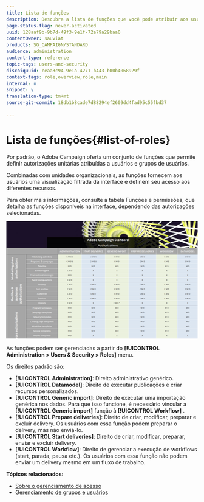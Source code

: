 ```yaml
---
title: Lista de funções
description: Descubra a lista de funções que você pode atribuir aos usuários.
page-status-flag: never-activated
uuid: 128aaf9b-9b7d-49f3-9e1f-72e79a29baa0
contentOwner: sauviat
products: SG_CAMPAIGN/STANDARD
audience: administration
content-type: reference
topic-tags: users-and-security
discoiquuid: ceaa3c94-9e1a-4271-b443-b00b4068929f
context-tags: role,overview;role,main
internal: n
snippet: y
translation-type: tm+mt
source-git-commit: 18db1b8cade7d88294ef2609dd4fad95c55fbd37

---
```



# Lista de funções{#list-of-roles}

Por padrão, o Adobe Campaign oferta um conjunto de funções que permite definir autorizações unitárias atribuídas a usuários e grupos de usuários.

Combinadas com unidades organizacionais, as funções fornecem aos usuários uma visualização filtrada da interface e definem seu acesso aos diferentes recursos.

Para obter mais informações, consulte a tabela [](/help/administration/using/assets/acs_rights.pdf)Funções e permissões, que detalha as funções disponíveis na interface, dependendo das autorizações selecionadas.

![](assets/user_management_3.png)

As funções podem ser gerenciadas a partir do **[!UICONTROL Administration > Users & Security > Roles]** menu.

Os direitos padrão são:

* **[!UICONTROL Administration]**: Direito administrativo genérico.
* **[!UICONTROL Datamodel]**: Direito de executar publicações e criar recursos personalizados.
* **[!UICONTROL Generic import]**: Direito de executar uma importação genérica nos dados. Para que isso funcione, é necessário vincular a **[!UICONTROL Generic import]** função à **[!UICONTROL Workflow]** .
* **[!UICONTROL Prepare deliveries]**: Direito de criar, modificar, preparar e excluir delivery. Os usuários com essa função podem preparar o delivery, mas não enviá-lo.
* **[!UICONTROL Start deliveries]**: Direito de criar, modificar, preparar, enviar e excluir delivery.
* **[!UICONTROL Workflow]**: Direito de gerenciar a execução de workflows (start, parada, pausa etc.). Os usuários com essa função não podem enviar um delivery mesmo em um fluxo de trabalho.

**Tópicos relacionados:**

* [Sobre o gerenciamento de acesso](../../administration/using/about-access-management.md)
* [Gerenciamento de grupos e usuários](../../administration/using/managing-groups-and-users.md)
